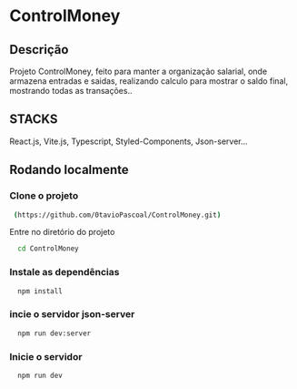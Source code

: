 # ControlMoney

## Descrição

 Projeto ControlMoney, feito para manter a organização salarial, onde armazena entradas e saidas, realizando calculo para mostrar o saldo final, mostrando todas as transações..

## STACKS

 React.js, Vite.js, Typescript, Styled-Components, Json-server...

## Rodando localmente

### Clone o projeto

```bash
 (https://github.com/0tavioPascoal/ControlMoney.git)
```

Entre no diretório do projeto

```bash
  cd ControlMoney
```

### Instale as dependências

```bash
  npm install
```

### incie o servidor json-server

```bash
  npm run dev:server
```

### Inicie o servidor

```bash
  npm run dev
```



